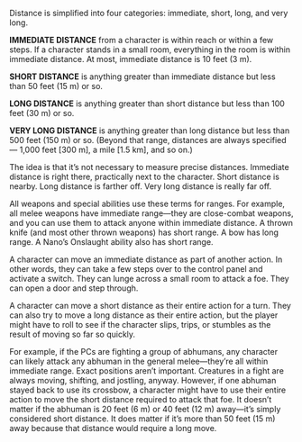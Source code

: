 Distance is simplified into four categories: immediate, short, long, and very long.

**IMMEDIATE DISTANCE** from a character is within reach or within a few steps. If a character stands in a small room, everything in the room is within immediate distance. At most, immediate distance is 10 feet (3 m). 

**SHORT DISTANCE** is anything greater than immediate distance but less than 50 feet (15 m) or so.

**LONG DISTANCE** is anything greater than short distance but less than 100 feet (30 m) or so. 

**VERY LONG DISTANCE** is anything greater than long distance but less than 500 feet (150 m) or so. (Beyond that range, distances are always specified— 1,000 feet [300 m], a mile [1.5 km], and so on.) 

The idea is that it’s not necessary to measure precise distances. Immediate distance is right there, practically next to the character. Short distance is nearby. Long distance is farther off. Very long distance is really far off.

All weapons and special abilities use these terms for ranges. For example, all melee weapons have immediate range—they are close-combat weapons, and you can use them to attack anyone within immediate distance. A thrown knife (and most other thrown weapons) has short range. A bow has long range. A Nano’s Onslaught ability also has short range.

A character can move an immediate distance as part of another action. In other words, they can take a few steps over to the control panel and activate a switch. They can lunge across a small room to attack a foe. They can open a door and step through.

A character can move a short distance as their entire action for a turn. They can also try to move a long distance as their entire action, but the player might have to roll to see if the character slips, trips, or stumbles as the result of moving so far so quickly.

For example, if the PCs are fighting a group of abhumans, any character can likely attack any abhuman in the general melee—they’re all within immediate range. Exact positions aren’t important. Creatures in a fight are always moving, shifting, and jostling, anyway. However, if one abhuman stayed back to use its crossbow, a character might have to use their entire action to move the short distance required to attack that foe. It doesn’t matter if the abhuman is 20 feet (6 m) or 40 feet (12 m) away—it’s simply considered short distance. It does matter if it’s more than 50 feet (15 m) away because that distance would require a long move.
